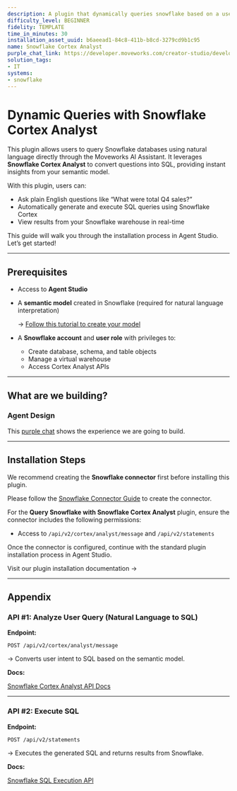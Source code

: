 ```yaml
---
description: A plugin that dynamically queries snowflake based on a user's request.
difficulty_level: BEGINNER
fidelity: TEMPLATE
time_in_minutes: 30
installation_asset_uuid: b6aeead1-84c8-411b-b8cd-3279cd9b1c95
name: Snowflake Cortex Analyst
purple_chat_link: https://developer.moveworks.com/creator-studio/developer-tools/purple-chat-builder/?workspace=%7B%22title%22%3A%22My+Workspace%22%2C%22botSettings%22%3A%7B%22name%22%3A%22%22%2C%22imageUrl%22%3A%22%22%7D%2C%22mocks%22%3A%5B%7B%22id%22%3A5234%2C%22title%22%3A%22New+Mock%22%2C%22transcript%22%3A%7B%22settings%22%3A%7B%22colorStyle%22%3A%22LIGHT%22%2C%22startTime%22%3A%2211%3A43+AM%22%2C%22defaultPerson%22%3A%22GWEN%22%2C%22editable%22%3Atrue%2C%22botName%22%3A%22%22%2C%22botImageUrl%22%3A%22%22%7D%2C%22messages%22%3A%5B%7B%22from%22%3A%22USER%22%2C%22text%22%3A%22What+are+the+top+5+clusters+with+the+most+used+space%3F%22%7D%2C%7B%22from%22%3A%22BOT%22%2C%22text%22%3A%22I+can+run+this+query+on+Snowflake+for+you.%22%7D%2C%7B%22from%22%3A%22BOT%22%2C%22text%22%3A%22Here+are+the+top+5+clusters+with+the+most+used+space.%22%2C%22cards%22%3A%5B%7B%22title%22%3A%22Cluster+12345%22%2C%22text%22%3A%22%3Cp%3E%3Cb%3EUsed+Space%3A+%3C%2Fb%3E500GB%3C%2Fp%3E%22%7D%2C%7B%22title%22%3A%22Cluster+67890%22%2C%22text%22%3A%22%3Cp%3E%3Cb%3EUsed+Space%3A+%3C%2Fb%3E450GB%3C%2Fp%3E%22%7D%2C%7B%22title%22%3A%22Cluster+54321%22%2C%22text%22%3A%22%3Cp%3E%3Cb%3EUsed+Space%3A+%3C%2Fb%3E420GB%3C%2Fp%3E%22%7D%2C%7B%22title%22%3A%22Cluster+98765%22%2C%22text%22%3A%22%3Cp%3E%3Cb%3EUsed+Space%3A+%3C%2Fb%3E400GB%3C%2Fp%3E%22%7D%2C%7B%22title%22%3A%22Cluster+78901%22%2C%22text%22%3A%22%3Cp%3E%3Cb%3EUsed+Space%3A+%3C%2Fb%3E380GB%3C%2Fp%3E%22%7D%5D%7D%5D%7D%7D%5D%7D
solution_tags:
- IT
systems:
- snowflake
---
```

# Dynamic Queries with Snowflake Cortex Analyst

This plugin allows users to query Snowflake databases using natural language directly through the Moveworks AI Assistant. It leverages **Snowflake Cortex Analyst** to convert questions into SQL, providing instant insights from your semantic model.

With this plugin, users can:

- Ask plain English questions like “What were total Q4 sales?”
- Automatically generate and execute SQL queries using Snowflake Cortex
- View results from your Snowflake warehouse in real-time

This guide will walk you through the installation process in Agent Studio. Let’s get started!

---

## Prerequisites

- Access to **Agent Studio**
- A **semantic model** created in Snowflake (required for natural language interpretation)
    
    → [Follow this tutorial to create your model](https://docs.snowflake.com/en/user-guide/snowflake-cortex/cortex-analyst/tutorials/tutorial-1#introduction)
    
- A **Snowflake account** and **user role** with privileges to:
    - Create database, schema, and table objects
    - Manage a virtual warehouse
    - Access Cortex Analyst APIs

---

## What are we building?

### Agent Design

This [purple chat](https://developer.moveworks.com/creator-studio/developer-tools/purple-chat?conversation=%7B%22startTimestamp%22%3A%2211%3A43+AM%22%2C%22messages%22%3A%5B%7B%22role%22%3A%22user%22%2C%22parts%22%3A%5B%7B%22richText%22%3A%22What+are+the+top+5+clusters+with+the+most+used+space%3F%22%7D%5D%7D%2C%7B%22role%22%3A%22assistant%22%2C%22parts%22%3A%5B%7B%22richText%22%3A%22I+can+run+this+query+on+Snowflake+for+you.%22%7D%5D%7D%2C%7B%22role%22%3A%22assistant%22%2C%22parts%22%3A%5B%7B%22richText%22%3A%22Here+are+the+top+5+clusters+with+the+most+used+space.%22%7D%2C%7B%22richText%22%3A%22%3Cb%3ECluster+12345%3C%2Fb%3E%3Cbr%3E%3Cp%3E%3Cb%3EUsed+Space%3A+%3C%2Fb%3E500GB%3C%2Fp%3E%22%7D%2C%7B%22richText%22%3A%22%3Cb%3ECluster+67890%3C%2Fb%3E%3Cbr%3E%3Cp%3E%3Cb%3EUsed+Space%3A+%3C%2Fb%3E450GB%3C%2Fp%3E%22%7D%2C%7B%22richText%22%3A%22%3Cb%3ECluster+54321%3C%2Fb%3E%3Cbr%3E%3Cp%3E%3Cb%3EUsed+Space%3A+%3C%2Fb%3E420GB%3C%2Fp%3E%22%7D%2C%7B%22richText%22%3A%22%3Cb%3ECluster+98765%3C%2Fb%3E%3Cbr%3E%3Cp%3E%3Cb%3EUsed+Space%3A+%3C%2Fb%3E400GB%3C%2Fp%3E%22%7D%2C%7B%22richText%22%3A%22%3Cb%3ECluster+78901%3C%2Fb%3E%3Cbr%3E%3Cp%3E%3Cb%3EUsed+Space%3A+%3C%2Fb%3E380GB%3C%2Fp%3E%22%7D%5D%7D%5D%7D) shows the experience we are going to build.

---

## Installation Steps

We recommend creating the **Snowflake connector** first before installing this plugin.

Please follow the [Snowflake Connector Guide](https://developer.moveworks.com/marketplace/package?id=snowflake&hist=home%2Cbrws) to create the connector.

For the **Query Snowflake with Snowflake Cortex Analyst** plugin, ensure the connector includes the following permissions:

- Access to `/api/v2/cortex/analyst/message` and `/api/v2/statements`

Once the connector is configured, continue with the standard plugin installation process in Agent Studio.

Visit our plugin installation documentation →

---

## Appendix

### API #1: Analyze User Query (Natural Language to SQL)

**Endpoint:**

`POST /api/v2/cortex/analyst/message`

→ Converts user intent to SQL based on the semantic model.

**Docs:**

[Snowflake Cortex Analyst API Docs](https://docs.snowflake.com/en/user-guide/snowflake-cortex/cortex-analyst/rest-api#send-message)

---

### API #2: Execute SQL

**Endpoint:**

`POST /api/v2/statements`

→ Executes the generated SQL and returns results from Snowflake.

**Docs:**

[Snowflake SQL Execution API](https://docs.snowflake.com/en/developer-guide/sql-api/submitting-requests)